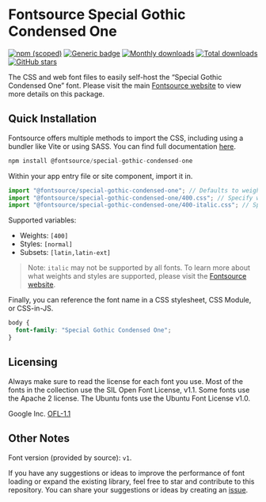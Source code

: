 # Fontsource Special Gothic Condensed One

[![npm (scoped)](https://img.shields.io/npm/v/@fontsource/special-gothic-condensed-one?color=brightgreen)](https://www.npmjs.com/package/@fontsource/special-gothic-condensed-one) [![Generic badge](https://img.shields.io/badge/fontsource-passing-brightgreen)](https://github.com/fontsource/fontsource) [![Monthly downloads](https://badgen.net/npm/dm/@fontsource/special-gothic-condensed-one)](https://github.com/fontsource/fontsource) [![Total downloads](https://badgen.net/npm/dt/@fontsource/special-gothic-condensed-one)](https://github.com/fontsource/fontsource) [![GitHub stars](https://img.shields.io/github/stars/fontsource/fontsource.svg?style=social&label=Star)](https://github.com/fontsource/fontsource/stargazers)

The CSS and web font files to easily self-host the “Special Gothic Condensed One” font. Please visit the main [Fontsource website](https://fontsource.org/fonts/special-gothic-condensed-one) to view more details on this package.

## Quick Installation

Fontsource offers multiple methods to import the CSS, including using a bundler like Vite or using SASS. You can find full documentation [here](https://fontsource.org/docs/getting-started/introduction).

```javascript
npm install @fontsource/special-gothic-condensed-one
```

Within your app entry file or site component, import it in.

```javascript
import "@fontsource/special-gothic-condensed-one"; // Defaults to weight 400
import "@fontsource/special-gothic-condensed-one/400.css"; // Specify weight
import "@fontsource/special-gothic-condensed-one/400-italic.css"; // Specify weight and style
```

Supported variables:
- Weights: `[400]`
- Styles: `[normal]`
- Subsets: `[latin,latin-ext]`

> Note: `italic` may not be supported by all fonts. To learn more about what weights and styles are supported, please visit the [Fontsource website](https://fontsource.org/fonts/special-gothic-condensed-one).

Finally, you can reference the font name in a CSS stylesheet, CSS Module, or CSS-in-JS.

```css
body {
  font-family: "Special Gothic Condensed One";
}
```

## Licensing
Always make sure to read the license for each font you use. Most of the fonts in the collection use the SIL Open Font License, v1.1. Some fonts use the Apache 2 license. The Ubuntu fonts use the Ubuntu Font License v1.0.

Google Inc.
[OFL-1.1](http://scripts.sil.org/OFL)

## Other Notes
Font version (provided by source): `v1`.

If you have any suggestions or ideas to improve the performance of font loading or expand the existing library, feel free to star and contribute to this repository. You can share your suggestions or ideas by creating an [issue](https://github.com/fontsource/fontsource/issues).